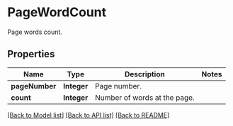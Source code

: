 ﻿
# PageWordCount
Page words count.

## Properties
Name | Type | Description | Notes
------------ | ------------- | ------------- | -------------
**pageNumber** | **Integer** | Page number. | 
**count** | **Integer** | Number of words at the page. | 


[[Back to Model list]](../../README.md#documentation-for-models) [[Back to API list]](../../README.md#documentation-for-api-endpoints) [[Back to README]](../../README.md)


